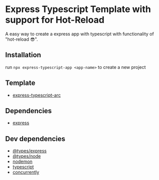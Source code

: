 # Express Typescript Template with support for Hot-Reload

A easy way to create a express app with typescript with functionality of "hot-reload 😎".

## Installation

run `npx express-typescript-app <app-name>` to create a new project

## Template

- [express-typescript-arc](https://github.com/mubashiralikalhoro/express-typescript-arc)

## Dependencies

- [express](https://www.npmjs.com/package/express)

## Dev dependencies

- [@types/express](https://www.npmjs.com/package/@types/express)
- [@types/node](https://www.npmjs.com/package/@types/node)
- [nodemon](https://www.npmjs.com/package/nodemon)
- [typescript](https://www.npmjs.com/package/typescript)
- [concurrently](https://www.npmjs.com/package/concurrently)
